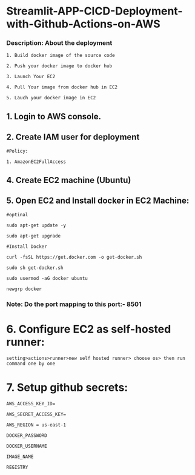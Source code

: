 # Streamlit-APP-CICD-Deployment-with-Github-Actions-on-AWS

### Description: About the deployment

	1. Build docker image of the source code

	2. Push your docker image to docker hub

	3. Launch Your EC2 

	4. Pull Your image from docker hub in EC2

	5. Lauch your docker image in EC2

## 1. Login to AWS console.

## 2. Create IAM user for deployment

	#Policy:

	1. AmazonEC2FullAccess

	

## 4. Create EC2 machine (Ubuntu) 

## 5. Open EC2 and Install docker in EC2 Machine:
	
	
	#optinal

	sudo apt-get update -y

	sudo apt-get upgrade
	
	#Install Docker

	curl -fsSL https://get.docker.com -o get-docker.sh

	sudo sh get-docker.sh

	sudo usermod -aG docker ubuntu

	newgrp docker


### Note: Do the port mapping to this port:- 8501
	
# 6. Configure EC2 as self-hosted runner:
    setting>actions>runner>new self hosted runner> choose os> then run command one by one


# 7. Setup github secrets:

    AWS_ACCESS_KEY_ID=

    AWS_SECRET_ACCESS_KEY=

    AWS_REGION = us-east-1

    DOCKER_PASSWORD

    DOCKER_USERNAME

    IMAGE_NAME

    REGISTRY